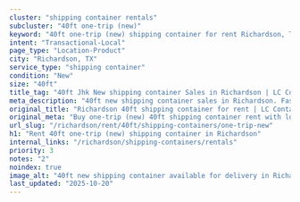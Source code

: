 ```yaml
---
cluster: "shipping container rentals"
subcluster: "40ft one-trip (new)"
keyword: "40ft one-trip (new) shipping container for rent Richardson, TX"
intent: "Transactional-Local"
page_type: "Location-Product"
city: "Richardson, TX"
service_type: "shipping container"
condition: "New"
size: "40ft"
title_tag: "40ft Jhk New shipping container Sales in Richardson | LC Container"
meta_description: "40ft new shipping container sales in Richardson. Fast delivery, competitive pricing. Serving shipping containers area. Quote ID: W7M. Call (214) 524-4168 for your free quote today."
original_title: "Richardson 40ft shipping container for rent | LC Container"
original_meta: "Buy one-trip (new) 40ft shipping container rent with local delivery in Richardson, TX. LC Container — local Since 2003. Request a fast quote today."
url_slug: "/richardson/rent/40ft/shipping-containers/one-trip-new"
h1: "Rent 40ft one-trip (new) shipping container in Richardson"
internal_links: "/richardson/shipping-containers/rentals"
priority: 3
notes: "2"
noindex: true
image_alt: "40ft new shipping container available for delivery in Richardson"
last_updated: "2025-10-20"
---
```


<!-- TODO: Add unique city/inventory copy, images, and internal links here. -->
